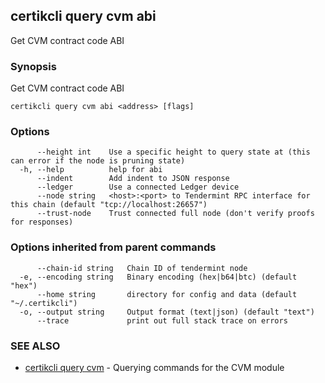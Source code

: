 ## certikcli query cvm abi

Get CVM contract code ABI

### Synopsis

Get CVM contract code ABI

```
certikcli query cvm abi <address> [flags]
```

### Options

```
      --height int    Use a specific height to query state at (this can error if the node is pruning state)
  -h, --help          help for abi
      --indent        Add indent to JSON response
      --ledger        Use a connected Ledger device
      --node string   <host>:<port> to Tendermint RPC interface for this chain (default "tcp://localhost:26657")
      --trust-node    Trust connected full node (don't verify proofs for responses)
```

### Options inherited from parent commands

```
      --chain-id string   Chain ID of tendermint node
  -e, --encoding string   Binary encoding (hex|b64|btc) (default "hex")
      --home string       directory for config and data (default "~/.certikcli")
  -o, --output string     Output format (text|json) (default "text")
      --trace             print out full stack trace on errors
```

### SEE ALSO

* [certikcli query cvm](certikcli_query_cvm.md)	 - Querying commands for the CVM module


